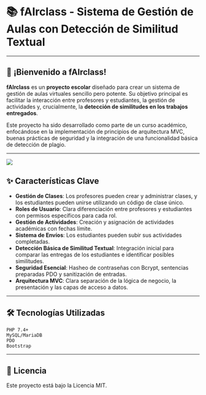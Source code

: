 # 📚 fAIrclass - Sistema de Gestión de Aulas con Detección de Similitud Textual

---

## 🚀 ¡Bienvenido a fAIrclass!

**fAIrclass** es un **proyecto escolar** diseñado para crear un sistema de gestión de aulas virtuales sencillo pero potente. Su objetivo principal es facilitar la interacción entre profesores y estudiantes, la gestión de actividades y, crucialmente, la **detección de similitudes en los trabajos entregados**.

Este proyecto ha sido desarrollado como parte de un curso académico, enfocándose en la implementación de principios de arquitectura MVC, buenas prácticas de seguridad y la integración de una funcionalidad básica de detección de plagio.

---

<img src="https://cdn.devsweett.com/github/img/fAIrclass.png">

## ✨ Características Clave

* **Gestión de Clases**: Los profesores pueden crear y administrar clases, y los estudiantes pueden unirse utilizando un código de clase único.
* **Roles de Usuario**: Clara diferenciación entre profesores y estudiantes con permisos específicos para cada rol.
* **Gestión de Actividades**: Creación y asignación de actividades académicas con fechas límite.
* **Sistema de Envíos**: Los estudiantes pueden subir sus actividades completadas.
* **Detección Básica de Similitud Textual**: Integración inicial para comparar las entregas de los estudiantes e identificar posibles similitudes.
* **Seguridad Esencial**: Hasheo de contraseñas con Bcrypt, sentencias preparadas PDO y sanitización de entradas.
* **Arquitectura MVC**: Clara separación de la lógica de negocio, la presentación y las capas de acceso a datos.

---

## 🛠️ Tecnologías Utilizadas

```
PHP 7.4+
MySQL/MariaDB
PDO
Bootstrap
```

---

## 📄 Licencia

Este proyecto está bajo la Licencia MIT.
